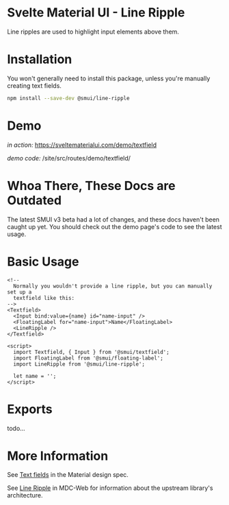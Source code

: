 # Svelte Material UI - Line Ripple

Line ripples are used to highlight input elements above them.

# Installation

You won't generally need to install this package, unless you're manually creating text fields.

```sh
npm install --save-dev @smui/line-ripple
```

# Demo

_in action:_ https://sveltematerialui.com/demo/textfield

_demo code:_ /site/src/routes/demo/textfield/

# Whoa There, These Docs are Outdated

The latest SMUI v3 beta had a lot of changes, and these docs haven't been caught up yet. You should check out the demo page's code to see the latest usage.

# Basic Usage

```svelte
<!--
  Normally you wouldn't provide a line ripple, but you can manually set up a
  textfield like this:
-->
<Textfield>
  <Input bind:value={name} id="name-input" />
  <FloatingLabel for="name-input">Name</FloatingLabel>
  <LineRipple />
</Textfield>

<script>
  import Textfield, { Input } from '@smui/textfield';
  import FloatingLabel from '@smui/floating-label';
  import LineRipple from '@smui/line-ripple';

  let name = '';
</script>
```

# Exports

todo...

# More Information

See [Text fields](https://material.io/components/text-fields) in the Material design spec.

See [Line Ripple](https://github.com/material-components/material-components-web/tree/v10.0.0/packages/mdc-line-ripple) in MDC-Web for information about the upstream library's architecture.
